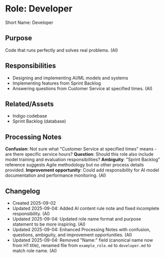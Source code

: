 # Role: Developer

Short Name: Developer

## Purpose

Code that runs perfectly and solves real problems. (AI)

## Responsibilities

- Designing and implementing AI/ML models and systems
- Implementing features from Sprint Backlog
- Answering questions from Customer Service at specified times. (AI)

## Related/Assets

- Indigo codebase
- Sprint Backlog (database)

## Processing Notes

**Confusion**: Not sure what "Customer Service at specified times" means - are there specific service hours? **Question**: Should this role also include model training and evaluation responsibilities? **Ambiguity**: "Sprint Backlog" reference suggests Agile methodology but no other process details provided. **Improvement opportunity**: Could add responsibility for AI model documentation and performance monitoring. (AI)

## Changelog

- Created 2025-09-02
- Updated 2025-09-04: Added AI content rule note and fixed incomplete responsibility. (AI)
- Updated 2025-09-04: Updated role name format and purpose statement to be more inspiring. (AI)
- Updated 2025-09-04: Enhanced Processing Notes with confusion, questions, ambiguity, and improvement opportunities. (AI)
- Updated 2025-09-04: Removed "Name:" field (canonical name now from H1 title), renamed file from `example_role.md` to `developer.md` to match role name. (AI)
